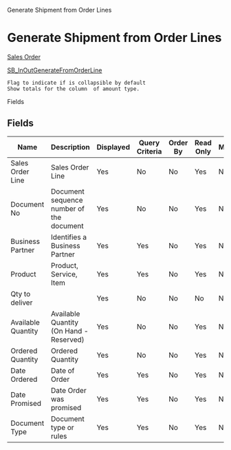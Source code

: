 
Generate Shipment from Order Lines
# Generate Shipment from Order Lines



[Sales Order](../../window-sales-order.md)

[SB_InOutGenerateFromOrderLine](../../process-sb_inoutgeneratefromorderline.md)

```
Flag to indicate if is collapsible by default
Show totals for the column  of amount type.
```
Fields
## Fields




Name               | Description                              | Displayed | Query Criteria | Order By | Read Only | Mandatory
------------------ | ---------------------------------------- | --------- | -------------- | -------- | --------- | ---------
Sales Order Line   | Sales Order Line                         | Yes       | No             | No       | Yes       | No       
Document No        | Document sequence number of the document | Yes       | No             | No       | Yes       | No       
Business Partner   | Identifies a Business Partner            | Yes       | Yes            | No       | Yes       | No       
Product            | Product, Service, Item                   | Yes       | Yes            | No       | Yes       | No       
Qty to deliver     |                                          | Yes       | No             | No       | No        | No       
Available Quantity | Available Quantity (On Hand - Reserved)  | Yes       | No             | No       | Yes       | No       
Ordered Quantity   | Ordered Quantity                         | Yes       | No             | No       | Yes       | No       
Date Ordered       | Date of Order                            | Yes       | Yes            | No       | Yes       | No       
Date Promised      | Date Order was promised                  | Yes       | Yes            | No       | Yes       | No       
Document Type      | Document type or rules                   | Yes       | Yes            | No       | Yes       | No       

